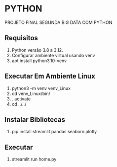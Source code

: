 # PYTHON
PROJETO FINAL SEGUNDA BIG DATA COM PYTHON

## Requisitos

1. Python versão 3.8 a 3.12.
2. Configurar ambiente virtual usando venv
3. apt install python3.10-venv

## Executar Em Ambiente Linux
1. python3 -m venv venv_Linux
2. cd venv_Linux/bin/
3. . activate
4. cd ../../


## Instalar Bibliotecas
1. pip install streamlit pandas seaborn plotly

## Executar
1. streamlit run home.py

